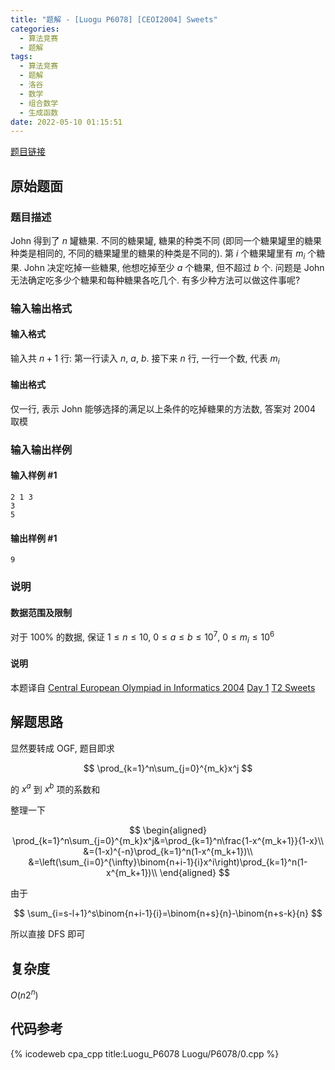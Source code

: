 ```yaml
---
title: "题解 - [Luogu P6078] [CEOI2004] Sweets"
categories:
  - 算法竞赛
  - 题解
tags:
  - 算法竞赛
  - 题解
  - 洛谷
  - 数学
  - 组合数学
  - 生成函数
date: 2022-05-10 01:15:51
---
```


[题目链接](https://www.luogu.com.cn/problem/P6078)

<!-- more -->

## 原始题面

### 题目描述

John 得到了 $n$ 罐糖果. 不同的糖果罐, 糖果的种类不同 (即同一个糖果罐里的糖果种类是相同的, 不同的糖果罐里的糖果的种类是不同的). 第 $i$ 个糖果罐里有 $m_{i}$ 个糖果. John 决定吃掉一些糖果, 他想吃掉至少 $a$ 个糖果, 但不超过 $b$ 个. 问题是 John 无法确定吃多少个糖果和每种糖果各吃几个. 有多少种方法可以做这件事呢?

### 输入输出格式

#### 输入格式

输入共 $n+1$ 行: 第一行读入 $n$, $a$, $b$. 接下来 $n$ 行, 一行一个数, 代表 $m_{i}$

#### 输出格式

仅一行, 表示 John 能够选择的满足以上条件的吃掉糖果的方法数, 答案对 $2004$ 取模

### 输入输出样例

#### 输入样例 #1

```input1
2 1 3
3
5
```

#### 输出样例 #1

```output1
9
```

### 说明

#### 数据范围及限制

对于 $100\%$ 的数据, 保证 $1\leq n \leq 10$, $0\leq a \leq b \leq 10^7$, $0 \leq m_{i} \leq 10^6$

#### 说明

本题译自 [Central European Olympiad in Informatics 2004](https://www.oi.edu.pl/old/php/ceoi2004.php?module=show&file=news) [Day 1](https://www.oi.edu.pl/old/php/ceoi2004.php?module=show&file=tasks) [T2 Sweets](https://www.oi.edu.pl/old/ceoi2004/problems/swe.pdf)

## 解题思路

显然要转成 OGF, 题目即求

$$
\prod_{k=1}^n\sum_{j=0}^{m_k}x^j
$$

的 $x^a$ 到 $x^b$ 项的系数和

整理一下

$$
\begin{aligned}
  \prod_{k=1}^n\sum_{j=0}^{m_k}x^j&=\prod_{k=1}^n\frac{1-x^{m_k+1}}{1-x}\\
  &=(1-x)^{-n}\prod_{k=1}^n(1-x^{m_k+1})\\
  &=\left(\sum_{i=0}^{\infty}\binom{n+i-1}{i}x^i\right)\prod_{k=1}^n(1-x^{m_k+1})\\
\end{aligned}
$$

由于

$$
\sum_{i=s-l+1}^s\binom{n+i-1}{i}=\binom{n+s}{n}-\binom{n+s-k}{n}
$$

所以直接 DFS 即可

## 复杂度

$O(n2^n)$

## 代码参考

{% icodeweb cpa_cpp title:Luogu_P6078 Luogu/P6078/0.cpp %}
